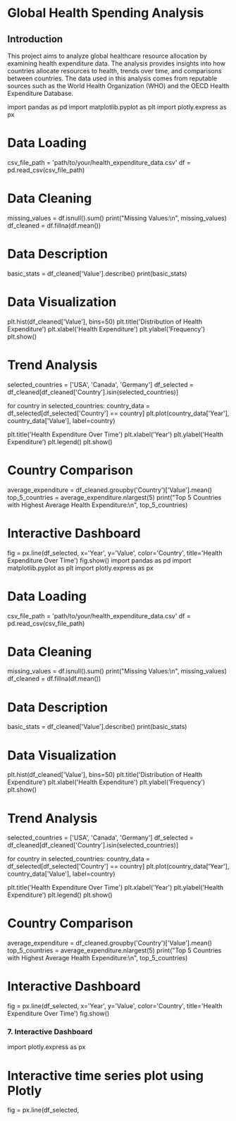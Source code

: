 # Global Health Spending Analysis

## Introduction

This project aims to analyze global healthcare resource allocation by examining health expenditure data. The analysis provides insights into how countries allocate resources to health, trends over time, and comparisons between countries. The data used in this analysis comes from reputable sources such as the World Health Organization (WHO) and the OECD Health Expenditure Database.

import pandas as pd
import matplotlib.pyplot as plt
import plotly.express as px

# Data Loading
csv_file_path = 'path/to/your/health_expenditure_data.csv'
df = pd.read_csv(csv_file_path)

# Data Cleaning
missing_values = df.isnull().sum()
print("Missing Values:\n", missing_values)
df_cleaned = df.fillna(df.mean())

# Data Description
basic_stats = df_cleaned['Value'].describe()
print(basic_stats)

# Data Visualization
plt.hist(df_cleaned['Value'], bins=50)
plt.title('Distribution of Health Expenditure')
plt.xlabel('Health Expenditure')
plt.ylabel('Frequency')
plt.show()

# Trend Analysis
selected_countries = ['USA', 'Canada', 'Germany']
df_selected = df_cleaned[df_cleaned['Country'].isin(selected_countries)]

for country in selected_countries:
    country_data = df_selected[df_selected['Country'] == country]
    plt.plot(country_data['Year'], country_data['Value'], label=country)

plt.title('Health Expenditure Over Time')
plt.xlabel('Year')
plt.ylabel('Health Expenditure')
plt.legend()
plt.show()

# Country Comparison
average_expenditure = df_cleaned.groupby('Country')['Value'].mean()
top_5_countries = average_expenditure.nlargest(5)
print("Top 5 Countries with Highest Average Health Expenditure:\n", top_5_countries)

# Interactive Dashboard
fig = px.line(df_selected, x='Year', y='Value', color='Country', title='Health Expenditure Over Time')
fig.show()
import pandas as pd
import matplotlib.pyplot as plt
import plotly.express as px

# Data Loading
csv_file_path = 'path/to/your/health_expenditure_data.csv'
df = pd.read_csv(csv_file_path)

# Data Cleaning
missing_values = df.isnull().sum()
print("Missing Values:\n", missing_values)
df_cleaned = df.fillna(df.mean())

# Data Description
basic_stats = df_cleaned['Value'].describe()
print(basic_stats)

# Data Visualization
plt.hist(df_cleaned['Value'], bins=50)
plt.title('Distribution of Health Expenditure')
plt.xlabel('Health Expenditure')
plt.ylabel('Frequency')
plt.show()

# Trend Analysis
selected_countries = ['USA', 'Canada', 'Germany']
df_selected = df_cleaned[df_cleaned['Country'].isin(selected_countries)]

for country in selected_countries:
    country_data = df_selected[df_selected['Country'] == country]
    plt.plot(country_data['Year'], country_data['Value'], label=country)

plt.title('Health Expenditure Over Time')
plt.xlabel('Year')
plt.ylabel('Health Expenditure')
plt.legend()
plt.show()

# Country Comparison
average_expenditure = df_cleaned.groupby('Country')['Value'].mean()
top_5_countries = average_expenditure.nlargest(5)
print("Top 5 Countries with Highest Average Health Expenditure:\n", top_5_countries)

# Interactive Dashboard
fig = px.line(df_selected, x='Year', y='Value', color='Country', title='Health Expenditure Over Time')
fig.show()

### 7. Interactive Dashboard

import plotly.express as px

# Interactive time series plot using Plotly
fig = px.line(df_selected,


